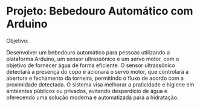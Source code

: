 # Projeto: Bebedouro Automático com Arduino
Objetivo:

Desenvolver um bebedouro automático para pessoas utilizando a plataforma Arduino, um sensor ultrassônico e um servo motor, com o objetivo de fornecer água de forma eficiente. O sensor ultrassônico detectará a presença do copo e acionará o servo motor, que controlará a abertura e fechamento da torneira, permitindo o fluxo de acordo com a proximidade detectada. O sistema visa melhorar a praticidade e higiene em ambientes públicos ou privados, evitando desperdício de água e oferecendo uma solução moderna e automatizada para a hidratação.
